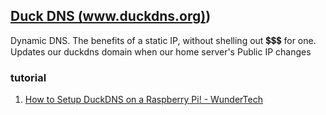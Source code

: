 ## [Duck DNS (www.duckdns.org)](www.duckdns.org))

Dynamic DNS. The benefits of a static IP, without shelling out 💲💲💲 for one. Updates our duckdns domain when our home  server's Public IP changes

### tutorial
1. [How to Setup DuckDNS on a Raspberry Pi! - WunderTech](https://www.wundertech.net/how-to-setup-duckdns-on-a-raspberry-pi/)